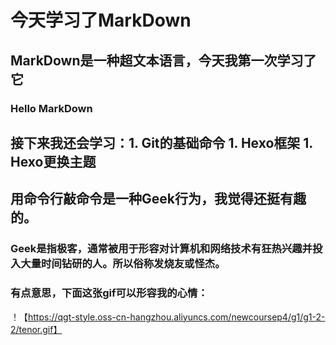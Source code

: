 # **今天学习了MarkDown**
## MarkDown是一种超文本语言，今天我第一次学习了它
### Hello MarkDown
## 接下来我还会学习：1. Git的基础命令   1. Hexo框架   1. Hexo更换主题
## 用命令行敲命令是一种**Geek**行为，我觉得还挺有趣的。
### Geek是指极客，通常被用于形容对计算机和网络技术有狂热兴趣并投入大量时间钻研的人。所以俗称发烧友或怪杰。
### 有点意思，下面这张gif可以形容我的心情：
！【https://qgt-style.oss-cn-hangzhou.aliyuncs.com/newcoursep4/g1/g1-2-2/tenor.gif】

